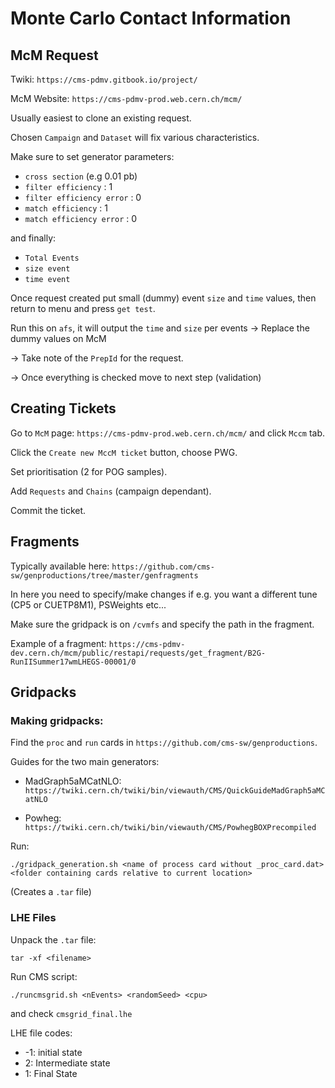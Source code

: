 # Monte Carlo Contact Information

## McM Request

Twiki: `https://cms-pdmv.gitbook.io/project/`

McM Website: `https://cms-pdmv-prod.web.cern.ch/mcm/`

Usually easiest to clone an existing request.

Chosen `Campaign` and `Dataset` will fix various characteristics. 

Make sure to set generator parameters:
- `cross section` (e.g 0.01 pb)
- `filter efficiency` : 1
- `filter efficiency error` : 0
- `match efficiency` : 1
- `match efficiency error` : 0

and finally:
- `Total Events` 
- `size event`
- `time event`

Once request created put small (dummy) event `size` and `time` values, then return to menu and press `get test`.

Run this on `afs`, it will output the `time` and `size` per events -> Replace the dummy values on McM

-> Take note of the `PrepId` for the request.


-> Once everything is checked move to next step (validation)


## Creating Tickets

Go to `McM` page: `https://cms-pdmv-prod.web.cern.ch/mcm/` and click `Mccm` tab.


Click the `Create new MccM ticket` button, choose PWG.

Set prioritisation (2 for POG samples).

Add `Requests` and `Chains` (campaign dependant).

Commit the ticket.


## Fragments

Typically available here: `https://github.com/cms-sw/genproductions/tree/master/genfragments`

In here you need to specify/make changes if e.g. you want a different tune (CP5 or CUETP8M1), PSWeights etc...

Make sure the gridpack is on `/cvmfs` and specify the path in the fragment.

Example of a fragment: `https://cms-pdmv-dev.cern.ch/mcm/public/restapi/requests/get_fragment/B2G-RunIISummer17wmLHEGS-00001/0`
## Gridpacks

### Making gridpacks: 

Find the `proc` and `run` cards in `https://github.com/cms-sw/genproductions`.

Guides for the two main generators:

- MadGraph5aMCatNLO: 
```https://twiki.cern.ch/twiki/bin/viewauth/CMS/QuickGuideMadGraph5aMCatNLO ```

- Powheg:
```https://twiki.cern.ch/twiki/bin/viewauth/CMS/PowhegBOXPrecompiled```

Run: 

```
./gridpack_generation.sh <name of process card without _proc_card.dat> <folder containing cards relative to current location>
```
(Creates a `.tar` file)

### LHE Files

Unpack the `.tar` file:
```
tar -xf <filename>
```

Run CMS script:
```
./runcmsgrid.sh <nEvents> <randomSeed> <cpu>
```

and check `cmsgrid_final.lhe`

LHE file codes:
- -1: initial state
- 2: Intermediate state
- 1: Final State


